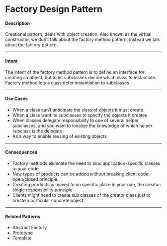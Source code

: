 # Factory Design Pattern

#### Description
  <p>Creational pattern, deals with object creation. 
  Also known as the virtual constructor, we don’t talk about the factory method pattern, instead we talk about the factory pattern.</p>
  
---  
#### Intent
<p>The intent of the factory method pattern is to define an interface for creating an object, but to let subclasses decide which class to instantiate. 
Factory method lets a class defer instantiation to subclasses.</p>

---
#### Use Cases
* When a class can’t anticipate the class of objects it must create
* When a class want its subclasses to specify the objects it creates
* When classes delegate responsibility to one of several helper subclasses, and you want to localize the knowledge of which helper subclass is the delegate
* As a way to enable reusing of existing objects


---
#### Consequences
* Factory methods eliminate the need to bind application-specific classes to your code
* New types of products can be added without breaking client code: open/closed principle.
* Creating products is moved to on specific place in your ode, the creator: single responsibility principle
* Clients might need to create sub classes of the creator class just to create a particular concrete object.


---
#### Related Patterns
* Abstract Factory
* Prototype
* Template

